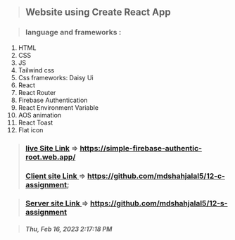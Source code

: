 > ## Website using Create React App 

> ### language and frameworks :
1. HTML 
2. CSS 
3. JS
4. Tailwind css 
5. Css frameworks: Daisy Ui
6. React 
7. React Router 
8. Firebase Authentication 
9. React Environment Variable 
10. AOS animation 
11. React Toast 
12. Flat icon 

> ### [live Site Link](https://simple-firebase-authentic-root.web.app/ ) => https://simple-firebase-authentic-root.web.app/
> ### [Client site Link ](https://github.com/mdshahjalal5/12-c-assignment) => https://github.com/mdshahjalal5/12-c-assignment;

> ### [Server site Link ](https://github.com/mdshahjalal5/12-s-assignment) => https://github.com/mdshahjalal5/12-s-assignment

 > ##### Thu, Feb 16, 2023  2:17:18 PM
 
